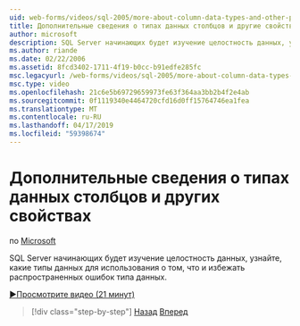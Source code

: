 ```yaml
---
uid: web-forms/videos/sql-2005/more-about-column-data-types-and-other-properties
title: Дополнительные сведения о типах данных столбцов и другие свойства | Документация Майкрософт
author: microsoft
description: SQL Server начинающих будет изучение целостность данных, узнайте, какие типы данных для использования о том, что и избежать распространенных ошибок типа данных.
ms.author: riande
ms.date: 02/22/2006
ms.assetid: 8fcd3402-1711-4f19-b0cc-b91edfe285fc
msc.legacyurl: /web-forms/videos/sql-2005/more-about-column-data-types-and-other-properties
msc.type: video
ms.openlocfilehash: 21c6e5b69729659973fe63f364aa3bb2b4f2e4ab
ms.sourcegitcommit: 0f1119340e4464720cfd16d0ff15764746ea1fea
ms.translationtype: MT
ms.contentlocale: ru-RU
ms.lasthandoff: 04/17/2019
ms.locfileid: "59398674"
---
```

# <a name="more-about-column-data-types-and-other-properties"></a>Дополнительные сведения о типах данных столбцов и других свойствах

по [Microsoft](https://github.com/microsoft)

SQL Server начинающих будет изучение целостность данных, узнайте, какие типы данных для использования о том, что и избежать распространенных ошибок типа данных.

[&#9654;Просмотрите видео (21 минут)](https://channel9.msdn.com/Blogs/ASP-NET-Site-Videos/more-about-column-data-types-and-other-properties)

> [!div class="step-by-step"]
> [Назад](understanding-database-tables-and-records.md)
> [Вперед](designing-relational-database-tables.md)
